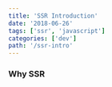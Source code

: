 ```yaml
---
title: 'SSR Introduction'
date: '2018-06-26'
tags: ['ssr', 'javascript']
categories: ['dev']
path: '/ssr-intro'
---
```


### Why SSR

